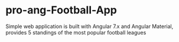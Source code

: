 # pro-ang-Football-App
Simple web application is built with Angular 7.x and Angular Material, provides 5 standings of the most popular football leagues
